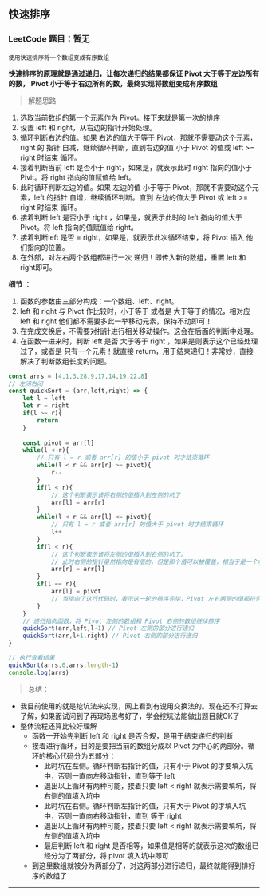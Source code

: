 
## 快速排序

### LeetCode 题目：暂无

`使用快速排序将一个数组变成有序数组`

**快速排序的原理就是通过递归，让每次递归的结果都保证 Pivot 大于等于左边所有的数， Pivot 小于等于右边所有的数，最终实现将数组变成有序数组** 

> 解题思路

1. 选取当前数组的第一个元素作为 Pivot。接下来就是第一次的排序
2. 设置 left 和 right，从右边的指针开始处理。
3. 循环判断右边的值。如果 右边的值大于等于 Pivot，那就不需要动这个元素，right 的 指针 自减，继续循环判断，直到右边的值 小于 Pivot 的值或 left >= right 时结束 循环。
4. 接着判断当前 left 是否小于 right，如果是，就表示此时 right 指向的值小于 Pivit。将 right 指向的值赋值给 left。
5. 此时循环判断左边的值。如果 左边的值 小于等于 Pivot，那就不需要动这个元素，left 的指针 自增，继续循环判断。直到 左边的值大于 Pivot 或 left >= right 时结束 循环。
6. 接着判断 left 是否小于 right ，如果是，就表示此时的 left 指向的值大于 Pivot。将 left 指向的值赋值给 right。
7. 接着判断left 是否 = right，如果是，就表示此次循环结束，将 Pivot 插入 他们指向的位置。
8. 在外部，对左右两个数组都进行一次 递归！即传入新的数组，重置 left 和 right即可。

**细节** ：

1. 函数的参数由三部分构成：一个数组、left、right。
2.  left 和 right 与 Pivot 作比较时，小于等于 或者是 大于等于的情况，相对应 left 和 right 他们都不需要多此一举移动元素，保持不动即可！
3. 在完成交换后，不需要对指针进行相关移动操作。这会在后面的判断中处理。
4. 在函数一进来时，判断 left 是否 大于等于 right ，如果是则表示这个已经处理过了，或者是 只有一个元素！就直接 return，用于结束递归！非常妙，直接解决了判断数组长度的问题。

```javascript
const arrs = [4,1,3,28,9,17,14,19,22,8]
// 左闭右闭
const quickSort = (arr,left,right) => {
    let l = left
    let r = right
    if(l >= r){
        return
    }
    
    const pivot = arr[l]
    while(l < r){
        // 只有 l = r 或者 arr[r] 的值小于 pivot 时才结束循环
        while(l < r && arr[r] >= pivot){
            r--
        }
        if(l < r){
            // 这个判断表示该将右侧的值插入到左侧的坑了
            arr[l] = arr[r]
        }
        while(l < r && arr[l] <= pivot){
            // 只有 l = r 或者 arr[r] 的值大于 pivot 时才结束循环
            l++
        }
        if(l < r){
            // 这个判断表示该将左侧的值插入到右侧的坑了。
            // 此时右侧的指针虽然指向是有值的，但是那个值可以被覆盖，相当于是一个坑了！
            arr[r] = arr[l]
        }
        if(l == r){
            arr[l] = pivot
            // 当指向了这行代码时，表示这一轮的排序完毕，Pivot 左右两侧的值都符合规则
        }
    }
    // 递归指向函数，将 Pivot 左侧的数组和 Pivot 右侧的数组继续排序
    quickSort(arr,left,l-1) // Pivot 左侧的部分进行递归
    quickSort(arr,l+1,right) // Pivot 右侧的部分进行递归
}

// 执行查看结果
quickSort(arrs,0,arrs.length-1)
console.log(arrs)
```



> 总结：

* 我目前使用的就是挖坑法来实现，网上看到有说用交换法的。现在还不打算去了解，如果面试问到了再现场思考好了，学会挖坑法能做出题目就OK了
* 整体流程还算比较好理解
  * 函数一开始先判断 left 和 right 是否合规，是用于结束递归的判断
  * 接着进行循环，目的是要把当前的数组分成以 Pivot 为中心的两部分。循环的核心代码分为五部分：
    * 此时坑在左侧。循环判断右指针的值，只有小于 Pivot 的才要填入坑中，否则一直向左移动指针，直到等于 left
    * 退出以上循环有两种可能，接着只要 left < right 就表示需要填坑，将右侧的值填入坑中
    * 此时坑在右侧。循环判断左指针的值，只有大于 Pivot 的才填入坑中，否则一直向右移动指针，直到 等于 right
    * 退出以上循环有两种可能，接着只要 left < right 就表示需要填坑，将左侧的值填入坑中
    * 最后判断 left 和 right 是否相等，如果值是相等的就表示这次的数组已经分为了两部分，将 pivot 填入坑中即可
  * 到这里数组就被分为两部分了，对这两部分进行递归，最终就能得到排好序的数组了


---